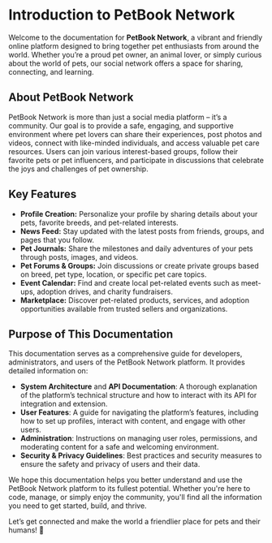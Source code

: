 # Introduction to PetBook Network

Welcome to the documentation for **PetBook Network**, a vibrant and friendly online platform designed to bring together pet enthusiasts from around the world. Whether you’re a proud pet owner, an animal lover, or simply curious about the world of pets, our social network offers a space for sharing, connecting, and learning.

## About PetBook Network

PetBook Network is more than just a social media platform – it’s a community. Our goal is to provide a safe, engaging, and supportive environment where pet lovers can share their experiences, post photos and videos, connect with like-minded individuals, and access valuable pet care resources. Users can join various interest-based groups, follow their favorite pets or pet influencers, and participate in discussions that celebrate the joys and challenges of pet ownership.

## Key Features

- **Profile Creation:** Personalize your profile by sharing details about your pets, favorite breeds, and pet-related interests.
- **News Feed:** Stay updated with the latest posts from friends, groups, and pages that you follow.
- **Pet Journals:** Share the milestones and daily adventures of your pets through posts, images, and videos.
- **Pet Forums & Groups:** Join discussions or create private groups based on breed, pet type, location, or specific pet care topics.
- **Event Calendar:** Find and create local pet-related events such as meet-ups, adoption drives, and charity fundraisers.
- **Marketplace:** Discover pet-related products, services, and adoption opportunities available from trusted sellers and organizations.

## Purpose of This Documentation

This documentation serves as a comprehensive guide for developers, administrators, and users of the PetBook Network platform. It provides detailed information on:
- **System Architecture** and **API Documentation**: A thorough explanation of the platform’s technical structure and how to interact with its API for integration and extension.
- **User Features**: A guide for navigating the platform’s features, including how to set up profiles, interact with content, and engage with other users.
- **Administration**: Instructions on managing user roles, permissions, and moderating content for a safe and welcoming environment.
- **Security & Privacy Guidelines**: Best practices and security measures to ensure the safety and privacy of users and their data.

We hope this documentation helps you better understand and use the PetBook Network platform to its fullest potential. Whether you're here to code, manage, or simply enjoy the community, you'll find all the information you need to get started, build, and thrive. 

Let’s get connected and make the world a friendlier place for pets and their humans! 🐾

